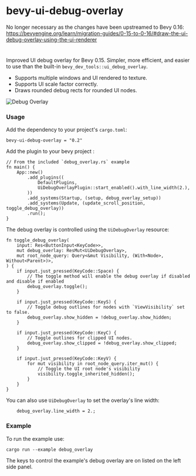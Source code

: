 # bevy-ui-debug-overlay

No longer necessary as the changes have been upstreamed to Bevy 0.16:
https://bevyengine.org/learn/migration-guides/0-15-to-0-16/#draw-the-ui-debug-overlay-using-the-ui-renderer

#

Improved UI debug overlay for Bevy 0.15. 
Simpler, more efficient, and easier to use than the built-in `bevy_dev_tools::ui_debug_overlay`.
* Supports multiple windows and UI rendered to texture.
* Supports UI scale factor correctly.
* Draws rounded debug rects for rounded UI nodes.

![Debug Overlay](debug_overlay.png)
### Usage

Add the dependency to your project's `cargo.toml`:
```
bevy-ui-debug-overlay = "0.2"
```

Add the plugin to your bevy project :
```
// From the included `debug_overlay.rs` example
fn main() {
    App::new()
        .add_plugins((
            DefaultPlugins,
            UiDebugOverlayPlugin::start_enabled().with_line_width(2.),
        ))
        .add_systems(Startup, (setup, debug_overlay_setup))
        .add_systems(Update, (update_scroll_position, toggle_debug_overlay))
        .run();
}
```

The debug overlay is controlled using the `UiDebugOverlay` resource:
```
fn toggle_debug_overlay(
    input: Res<ButtonInput<KeyCode>>,
    mut debug_overlay: ResMut<UiDebugOverlay>,
    mut root_node_query: Query<&mut Visibility, (With<Node>, Without<Parent>)>,
) {
    if input.just_pressed(KeyCode::Space) {
        // The toggle method will enable the debug overlay if disabled and disable if enabled
        debug_overlay.toggle();
    }

    if input.just_pressed(KeyCode::KeyS) {
        // Toggle debug outlines for nodes with `ViewVisibility` set to false.
        debug_overlay.show_hidden = !debug_overlay.show_hidden;
    }

    if input.just_pressed(KeyCode::KeyC) {
        // Toggle outlines for clipped UI nodes.
        debug_overlay.show_clipped = !debug_overlay.show_clipped;
    }

    if input.just_pressed(KeyCode::KeyV) {
        for mut visibility in root_node_query.iter_mut() {
            // Toggle the UI root node's visibility
            visibility.toggle_inherited_hidden();
        }
    }
}
```

You can also use `UiDebugOverlay` to set the overlay's line width:
```
    debug_overlay.line_width = 2.;
```

### Example
To run the example use:
```
cargo run --example debug_overlay
```
The keys to control the example's debug overlay are on listed on the left side panel.



